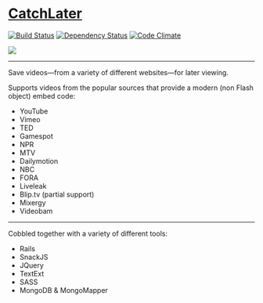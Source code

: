 # [CatchLater](https://catchlater.com)

[![Build Status](https://travis-ci.org/BrettBukowski/CatchLater.svg?branch=master)](https://travis-ci.org/BrettBukowski/CatchLater) [![Dependency Status](https://gemnasium.com/BrettBukowski/CatchLater.svg)](https://gemnasium.com/BrettBukowski/CatchLater) [![Code Climate](https://codeclimate.com/github/BrettBukowski/CatchLater.png)](https://codeclimate.com/github/BrettBukowski/CatchLater)


![](http://i4.minus.com/iboSaqe7o9L5mh.png)

*****

Save videos—from a variety of different websites—for later viewing.

Supports videos from the popular sources that provide a modern (non Flash object) embed code:

* YouTube
* Vimeo
* TED
* Gamespot
* NPR
* MTV
* Dailymotion
* NBC
* FORA
* Liveleak
* Blip.tv (partial support)
* Mixergy
* Videobam

*****

Cobbled together with a variety of different tools:

* Rails
* SnackJS
* JQuery
* TextExt
* SASS
* MongoDB & MongoMapper
